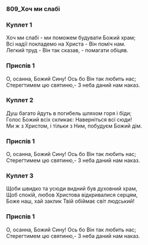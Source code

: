 ### 809_Хоч ми слабі
### Куплет 1
Хоч ми слабі - ми поможем будувати Божий храм; <br/>Всі надії покладемо на Христа - Він поміч нам. <br/>Легкий труд - Він так сказав, - помагати обіцяв.
### Приспів 1
О, осанна, Божий Сину! Ось бо Він так любить нас; <br/>Стерегтимем цю святиню,- З неба даний нам наказ.
### Куплет 2
Душ багато йдуть в погибель шляхом горя і біди; <br/>Голос Божий всіх скликає: Наверніться всі сюди! <br/>Ми ж з Христом, і тільки з Ним, побудуєм Божий дім.
### Приспів 1
О, осанна, Божий Сину! Ось бо Він так любить нас; <br/>Стерегтимем цю святиню,- З неба даний нам наказ.
### Куплет 3
Щоби швидко та усюди видний був духовний храм, <br/>Щоб спокій, любов Христова відкривалися серцям, <br/>Боже наш, хай заклик Твій обіймає світ людський!
### Приспів 1
О, осанна, Божий Сину! Ось бо Він так любить нас; <br/>Стерегтимем цю святиню,- З неба даний нам наказ.
